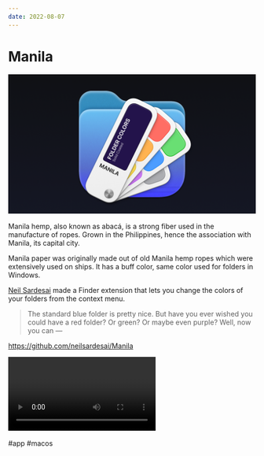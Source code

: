 ```yaml
---
date: 2022-08-07
---
```


# Manila

![Manila app icon](manila.png "Manila app icon")

Manila hemp, also known as abacá, is a strong fiber used in the manufacture of ropes.
Grown in the Philippines, hence the association with Manila, its capital city.

Manila paper was originally made out of old Manila hemp ropes which were
extensively used on ships. It has a buff color, same color used for folders in Windows.

[Neil Sardesai](https://twitter.com/neilsardesai) made a Finder extension that
lets you change the colors of your folders from the context menu.

> The standard blue folder is pretty nice. But have you ever wished you could
> have a red folder? Or green? Or maybe even purple? Well, now you can —

https://github.com/neilsardesai/Manila

<video controls>
  <source src="manila.mp4" type="video/mp4">
</video>

#app #macos
